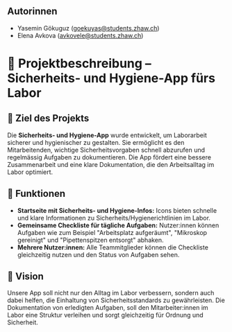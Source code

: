 ## Autorinnen

- Yasemin Gökuguz (goekuyas@students.zhaw.ch)
- Elena Avkova (avkovele@students.zhaw.ch)

# 🧪 Projektbeschreibung – Sicherheits- und Hygiene-App fürs Labor

## 🎯 Ziel des Projekts
Die **Sicherheits- und Hygiene-App** wurde entwickelt, um Laborarbeit sicherer und hygienischer zu gestalten. Sie ermöglicht es den Mitarbeitenden, wichtige Sicherheitsvorgaben schnell abzurufen und regelmässig Aufgaben zu dokumentieren. Die App fördert eine bessere Zusammenarbeit und eine klare Dokumentation, die den Arbeitsalltag im Labor optimiert.

## 🌟 Funktionen
- **Startseite mit Sicherheits- und Hygiene-Infos:** Icons bieten schnelle und klare Informationen zu Sicherheits/Hygienerichtlinien im Labor.
- **Gemeinsame Checkliste für tägliche Aufgaben:** Nutzer:innen können Aufgaben wie zum Beispiel "Arbeitsplatz aufgeräumt", "Mikroskop gereinigt" und "Pipettenspitzen entsorgt" abhaken.
- **Mehrere Nutzer:innen:** Alle Teammitglieder können die Checkliste gleichzeitig nutzen und den Status von Aufgaben sehen.

## 🚀 Vision
Unsere App soll nicht nur den Alltag im Labor verbessern, sondern auch dabei helfen, die Einhaltung von Sicherheitsstandards zu gewährleisten. Die Dokumentation von erledigten Aufgaben, soll den Mitarbeiter:innen im Labor eine Struktur verleihen und sorgt gleichzeitig für Ordnung und Sicherheit. 


